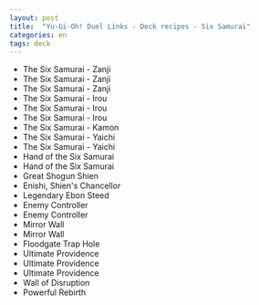 ```yaml
---
layout: post
title:  "Yu-Gi-Oh! Duel Links - Deck recipes - Six Samurai"
categories: en
tags: deck
---
```


- The Six Samurai - Zanji
- The Six Samurai - Zanji
- The Six Samurai - Zanji
- The Six Samurai - Irou
- The Six Samurai - Irou
- The Six Samurai - Irou
- The Six Samurai - Kamon
- The Six Samurai - Yaichi
- The Six Samurai - Yaichi
- Hand of the Six Samurai
- Hand of the Six Samurai
- Great Shogun Shien
- Enishi, Shien's Chancellor
- Legendary Ebon Steed
- Enemy Controller
- Enemy Controller
- Mirror Wall
- Mirror Wall
- Floodgate Trap Hole
- Ultimate Providence
- Ultimate Providence
- Ultimate Providence
- Wall of Disruption
- Powerful Rebirth
